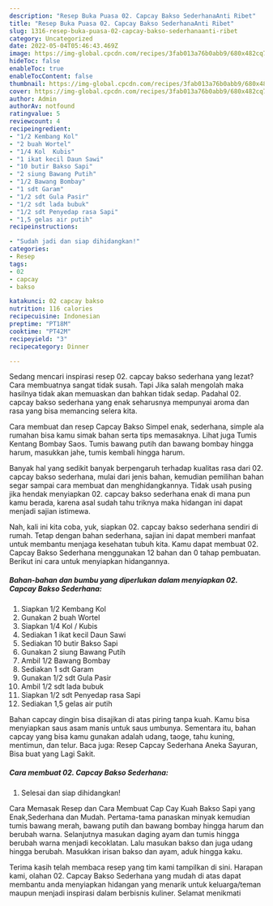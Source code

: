 ```yaml
---
description: "Resep Buka Puasa 02. Capcay Bakso SederhanaAnti Ribet"
title: "Resep Buka Puasa 02. Capcay Bakso SederhanaAnti Ribet"
slug: 1316-resep-buka-puasa-02-capcay-bakso-sederhanaanti-ribet
category: Uncategorized
date: 2022-05-04T05:46:43.469Z
image: https://img-global.cpcdn.com/recipes/3fab013a76b0abb9/680x482cq70/02-capcay-bakso-sederhana-foto-resep-utama.jpg
hideToc: false
enableToc: true
enableTocContent: false
thumbnail: https://img-global.cpcdn.com/recipes/3fab013a76b0abb9/680x482cq70/02-capcay-bakso-sederhana-foto-resep-utama.jpg
cover: https://img-global.cpcdn.com/recipes/3fab013a76b0abb9/680x482cq70/02-capcay-bakso-sederhana-foto-resep-utama.jpg
author: Admin
authorAv: notfound
ratingvalue: 5
reviewcount: 4
recipeingredient:
- "1/2 Kembang Kol"
- "2 buah Wortel"
- "1/4 Kol  Kubis"
- "1 ikat kecil Daun Sawi"
- "10 butir Bakso Sapi"
- "2 siung Bawang Putih"
- "1/2 Bawang Bombay"
- "1 sdt Garam"
- "1/2 sdt Gula Pasir"
- "1/2 sdt lada bubuk"
- "1/2 sdt Penyedap rasa Sapi"
- "1,5 gelas air putih"
recipeinstructions:

- "Sudah jadi dan siap dihidangkan!"
categories:
- Resep
tags:
- 02
- capcay
- bakso

katakunci: 02 capcay bakso 
nutrition: 116 calories
recipecuisine: Indonesian
preptime: "PT18M"
cooktime: "PT42M"
recipeyield: "3"
recipecategory: Dinner

---
```



Sedang mencari inspirasi resep 02. capcay bakso sederhana yang lezat? Cara membuatnya sangat tidak susah. Tapi Jika salah mengolah maka hasilnya tidak akan memuaskan dan bahkan tidak sedap. Padahal 02. capcay bakso sederhana yang enak seharusnya mempunyai aroma dan rasa yang bisa memancing selera kita.


Cara membuat dan resep Capcay Bakso Simpel enak, sederhana, simple ala rumahan bisa kamu simak bahan serta tips memasaknya. Lihat juga Tumis Kentang Bombay Saos. Tumis bawang putih dan bawang bombay hingga harum, masukkan jahe, tumis kembali hingga harum.

Banyak hal yang sedikit banyak berpengaruh terhadap kualitas rasa dari 02. capcay bakso sederhana, mulai dari jenis bahan, kemudian pemilihan bahan segar sampai cara membuat dan menghidangkannya. Tidak usah pusing jika hendak menyiapkan 02. capcay bakso sederhana enak di mana pun kamu berada, karena asal sudah tahu triknya maka hidangan ini dapat menjadi sajian istimewa.


Nah, kali ini kita coba, yuk, siapkan 02. capcay bakso sederhana sendiri di rumah. Tetap dengan bahan sederhana, sajian ini dapat memberi manfaat untuk membantu menjaga kesehatan tubuh kita. Kamu dapat membuat 02. Capcay Bakso Sederhana menggunakan 12 bahan dan 0 tahap pembuatan. Berikut ini cara untuk menyiapkan hidangannya.

<!--inarticleads1-->

##### Bahan-bahan dan bumbu yang diperlukan dalam menyiapkan 02. Capcay Bakso Sederhana:

1. Siapkan 1/2 Kembang Kol
1. Gunakan 2 buah Wortel
1. Siapkan 1/4 Kol / Kubis
1. Sediakan 1 ikat kecil Daun Sawi
1. Sediakan 10 butir Bakso Sapi
1. Gunakan 2 siung Bawang Putih
1. Ambil 1/2 Bawang Bombay
1. Sediakan 1 sdt Garam
1. Gunakan 1/2 sdt Gula Pasir
1. Ambil 1/2 sdt lada bubuk
1. Siapkan 1/2 sdt Penyedap rasa Sapi
1. Sediakan 1,5 gelas air putih


Bahan capcay dingin bisa disajikan di atas piring tanpa kuah. Kamu bisa menyiapkan saus asam manis untuk saus umbunya. Sementara itu, bahan capcay yang bisa kamu gunakan adalah udang, taoge, tahu kuning, mentimun, dan telur. Baca juga: Resep Capcay Sederhana Aneka Sayuran, Bisa buat yang Lagi Sakit. 

<!--inarticleads2-->

##### Cara membuat 02. Capcay Bakso Sederhana:


1. Selesai dan siap dihidangkan!

Cara Memasak Resep dan Cara Membuat Cap Cay Kuah Bakso Sapi yang Enak,Sederhana dan Mudah. Pertama-tama panaskan minyak kemudian tumis bawang merah, bawang putih dan bawang bombay hingga harum dan berubah warna. Selanjutnya masukan daging ayam dan tumis hingga berubah warna menjadi kecoklatan. Lalu masukan bakso dan juga udang hingga berubah. Masukkan irisan bakso dan ayam, aduk hingga kaku. 

Terima kasih telah membaca resep yang tim kami tampilkan di sini. Harapan kami, olahan 02. Capcay Bakso Sederhana yang mudah di atas dapat membantu anda menyiapkan hidangan yang menarik untuk keluarga/teman maupun menjadi inspirasi dalam berbisnis kuliner. Selamat menikmati

